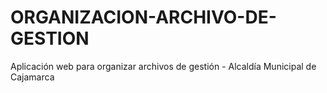 # ORGANIZACION-ARCHIVO-DE-GESTION
Aplicación web para organizar archivos de gestión - Alcaldía Municipal de Cajamarca

